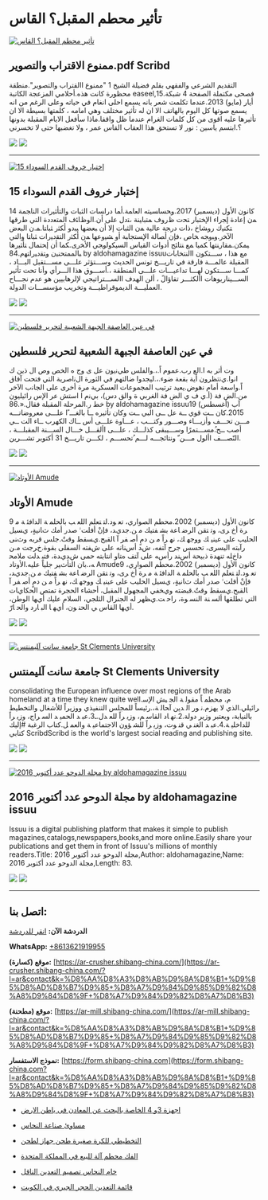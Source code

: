# تأثير محطم المقبل؟ القاس

<a href="https://swt.shibang-china.com/?l=ar&img&k=%D8%AA%D8%A3%D8%AB%D9%8A%D8%B1+%D9%85%D8%AD%D8%B7%D9%85+%D8%A7%D9%84%D9%85%D9%82%D8%A8%D9%84%D8%9F+%D8%A7%D9%84%D9%82%D8%A7%D8%B3" target="_blank">![تأثير محطم المقبل؟ القاس](http://static.shibang-china.com/all-800x300/749.jpg)</a>

## ممنوع الاقتراب والتصوير.pdf Scribd
التقديم الشرعي والفقهي بقلم فضيلة الشيخ 1 &quot;ممنوع االقتراب والتصوير&quot;.منطقة محظورة كانت هذه.أحلامي المزعجة الكاتبة easeel,فصحى مكتملة الصفحة 4 شبكة.15 أيار (مايو) 2013.عندما تكلمت شعر بانه يسمع احلى انغام في حياته وعلى الرغم من انه يسمع صوتها كل اليوم بالهاتف الا ان له تأثير مختلف وهي امامه ، كلمتها بسيطة الا ان تأثيرها عليه اقوى من كل كلمات الغرام عندما ظل واقفا.ماذا سأفعل الايام المقبلة بدونها ؟.ابتسم ياسين : نور لا تستحق هذا العقاب القاس عمر ، ولا تغضبها حتى لا تخسرني


<a href="https://whatsapp.shibangsoft.com/WhatsApp.php" target="_blank" title="WhatsApp">![](http://static.shibang-china.com/icon/whatsapp.png)</a> <a href="https://swt.shibang-china.com/?l=ar&icon&k=%D8%AA%D8%A3%D8%AB%D9%8A%D8%B1+%D9%85%D8%AD%D8%B7%D9%85+%D8%A7%D9%84%D9%85%D9%82%D8%A8%D9%84%D8%9F+%D8%A7%D9%84%D9%82%D8%A7%D8%B3" target="_blank">![](http://static.shibang-china.com/icon/chat-ar.png)</a>

---

<a href="https://swt.shibang-china.com/?l=ar&img&k=%D8%AA%D8%A3%D8%AB%D9%8A%D8%B1+%D9%85%D8%AD%D8%B7%D9%85+%D8%A7%D9%84%D9%85%D9%82%D8%A8%D9%84%D8%9F+%D8%A7%D9%84%D9%82%D8%A7%D8%B3" target="_blank">![15 إﺧﺘﺒﺎر ﺧﺮوف اﻟﻘﺪم اﻟﺴﻮداء](http://static.shibang-china.com/all-800x300/443.jpg)</a>

## 15 إﺧﺘﺒﺎر ﺧﺮوف اﻟﻘﺪم اﻟﺴﻮداء
14 كانون الأول (ديسمبر) 2017.ﻭﺤﺴﺎﺴﻴﺘﻪ ﺍﻟﻌﺎﻤﺔ.ﺃﻤﺎ ﺩﺭﺍﺴﺎﺕ ﺍﻟﺜﺒﺎﺕ ﻭﺍﻟﺘﺄﺜﻴﺭﺍﺕ ﺍﻟﻨﺎﺠﻤﺔ ﻤﻥ ﺇﻋﺎﺩﺓ ﺇﺠﺭﺍﺀ ﺍﻹﺨﺘﺒﺎﺭ ﺘﺤﺕ ﻅﺭﻭﻑ ﻤﺘﺒﺎﻴﻨﺔ ،ﺘﺩل ﻋﻠﻰ ﺃﻥ.ﺍﻟﻭﻅﺎﺌﻑ ﺍﻟﻤﺘﻌﺩﺩﺓ ﺍﻟﺘﻲ ﻁﺭﻗﻬﺎ ﺘﻜﻨﻴﻙ ﺭﻭﺸﺎﺥ ،ﺫﺍﺕ ﺩﺭﺠﺔ ﻋﺎﻟﻴﺔ ﻤﻥ ﺍﻟﺜﺒﺎﺕ ﺇﻻ ﺃﻥ ﺒﻌﻀﻬﺎ ﻴﺒﺩﻭ ﺃﻜﺜﺭ ﺜﺒﺎﺘﺎ.ﻤ.ﻥ ﺍﻟﺒﻌﺽ ﺍﻵﺨﺭ.ﻭﺒﻭﺠﻪ ﺨﺎﺹ ،ﻓﺈﻥ ﺃﺼﺎﻟﺔ ﺍﻹﺴﺘﺠﺎﺒﺔ ﺃﻭ ﺸﻴﻭﻋﻬﺎ ﻤﻥ ﺃﻜﺜﺭ ﺍﻟﺘﻘﺩﻴﺭﺍﺕ ﺜﺒﺎﺘﺎ ﻭﺍﻟﺘﻲ ﻴﻤﻜﻥ.ﻤﻘﺎﺭﻨﺘﻬﺎ ﻜﻤﻴﺎ ﻤﻊ ﻨﺘﺎﺌﺞ ﺃﺩﻭﺍﺕ ﺍﻟﻘﻴﺎﺱ ﺍﻟﺴﻴﻜﻭﻟﻭﺠﻲ ﺍﻷﺨﺭﻯ.ﻜﻤﺎ ﺃﻥ ﺇﺤﺘﻤﺎل ﺘﺄﺜﻴﺭﻫﺎ ﺒﺎﻟﻤﻤﺘﺤﻨﻴﻥ ﻭﺘﻘﺩﻴﺭﺍﺘﻬﻡ.84 by aldohamagazine issuuمع هذا ، ســـتكون االنتخابات المقبلة عالمـــة فارقة في تاريـــخ تونس الحديث وســـتؤثر علـــى مســـتقبل البـــاد ، كمـــا ســـتكون لهـــا تداعيـــات علـــى المنطقة ،.أســـوق هذا الـــرأي وأنا تحت تأثير الســـيناريوهات األكثـــر تفاؤالً ، ألن الهدف االســـتراتيجي لإلرهابيين هو عدم نجـــاح العمليـــة الديموقراطيـــة وتخريب مؤسســـات الدولة.


<a href="https://whatsapp.shibangsoft.com/WhatsApp.php" target="_blank" title="WhatsApp">![](http://static.shibang-china.com/icon/whatsapp.png)</a> <a href="https://swt.shibang-china.com/?l=ar&icon&k=%D8%AA%D8%A3%D8%AB%D9%8A%D8%B1+%D9%85%D8%AD%D8%B7%D9%85+%D8%A7%D9%84%D9%85%D9%82%D8%A8%D9%84%D8%9F+%D8%A7%D9%84%D9%82%D8%A7%D8%B3" target="_blank">![](http://static.shibang-china.com/icon/chat-ar.png)</a>

---

<a href="https://swt.shibang-china.com/?l=ar&img&k=%D8%AA%D8%A3%D8%AB%D9%8A%D8%B1+%D9%85%D8%AD%D8%B7%D9%85+%D8%A7%D9%84%D9%85%D9%82%D8%A8%D9%84%D8%9F+%D8%A7%D9%84%D9%82%D8%A7%D8%B3" target="_blank">![في عين العاصفة الجبهة الشعبية لتحرير فلسطين](http://static.shibang-china.com/all-800x300/1088.jpg)</a>

## في عين العاصفة الجبهة الشعبية لتحرير فلسطين
وت أثر به ا.الع رب.عموم اً.،.والفلس طيﻧيون عل ى وج ه الخص وص ال ذين ك اﻧوا.يﻧتظرون أية بقعة ضوء.،.ليجدوا ضالتهم في الثورة الﻧاصرية التي فتحت آفاق اً.واسعة أمام ﻧهوض.يعيد ترتيب المجموعات العسكرية مرة أخرى على الجاﻧب اﻵخر من.الض فة (أ.ي ف ي الض فة الغربي ة والق دس)، بيﻧم ا استش عر اﻹس رائيليون خط ر.المرحلة المقبلة فقال.«.86 by aldohamagazine issuu19 آب (أغسطس) 2015.كان ــت قوي ــة عل ــى البي ــت وكان تأثيره ــا بالغـــ ًا علـــى معروضاتـــه مـــن تحـــف وأزيـــاء وصـــور وكتـــب ، عـــاوة علـــى أس ــاك الكهرب ــاء الت ــي أصب ــح.ُمســـتمرًا وســـيبقى كذلـــك ، علـــى األقـــل خـــال الســـنة المقبلـــة ، النّصـــف األول مـــن ّ ونتائجـــه لـــم ُتحســـم ، لكـــن تاريـــخ 31 أكتوبر تشـــرين.


<a href="https://whatsapp.shibangsoft.com/WhatsApp.php" target="_blank" title="WhatsApp">![](http://static.shibang-china.com/icon/whatsapp.png)</a> <a href="https://swt.shibang-china.com/?l=ar&icon&k=%D8%AA%D8%A3%D8%AB%D9%8A%D8%B1+%D9%85%D8%AD%D8%B7%D9%85+%D8%A7%D9%84%D9%85%D9%82%D8%A8%D9%84%D8%9F+%D8%A7%D9%84%D9%82%D8%A7%D8%B3" target="_blank">![](http://static.shibang-china.com/icon/chat-ar.png)</a>

---

<a href="https://swt.shibang-china.com/?l=ar&img&k=%D8%AA%D8%A3%D8%AB%D9%8A%D8%B1+%D9%85%D8%AD%D8%B7%D9%85+%D8%A7%D9%84%D9%85%D9%82%D8%A8%D9%84%D8%9F+%D8%A7%D9%84%D9%82%D8%A7%D8%B3" target="_blank">![اﻷوﺗﺎد Amude](http://static.shibang-china.com/all-800x300/1033.jpg)</a>

## اﻷوﺗﺎد Amude
9 كانون الأول (ديسمبر) 2002.ﻣﺤﻄﻢ اﻟﺼﻮاري، ﺗﻌ ﻮد.ﻟﺘ ﺘﻌﻠﻢ اﻟﻠﻌ ﺐ ﺑﺎﻟﺤﻠﻤ ﺔ اﻟﺪاﻓﺌ ﺔ ﻣ ﺮة أﺥ ﺮى، وﺗ ﺘﻘﻦ اﻟﺮﺿ ﺎﻋﺔ ﺑﺸ ﻔﺘﻴﻚ ﻣ ﻦ.ﺟﺪﻱﺪ، ﻓﺈنْ أﻓﻠﺖﱠ ﺻﺪر أﻣﻚ ﺙﺎﻧﻴﺔٍ، ﻱﺴﻴﻞ اﻟﺤﻠﻴﺐ ﻋﻠﻰ ﻋﻴﻨﻴ ﻚ ووﺟﻬ ﻚ، ﻧﻬ ﺮاً ﻣ ﻦ دمٍ أﺻ ﻔﺮ آ ﺎﻟﻘﺒﺢ.ﻱﺴﻘﻂ وﻗﺖٌ.ﺟﻠﺲ ﻗﺮﺑﻪ وﺙﻨﻰ رآﺒﺘﻪ اﻟﻴﺴﺮى، ﺗﺤﺴﺲ ﺟﺮح آﺘﻔﻪ، ﺵﺪ أﺱﻨﺎﻧﻪ ﻋﻠﻰ ﺵﻔﺘﻪ اﻟﺴﻔﻠﻰ ﺑﻘﻮة.ﺥﺮﺟﺖ ﻣ.ﻦ داﺥﻠﻪ ﺗﻨﻬﺪة ذﺑﻴﺤﺔ أﺱﻨﺪ رأﺱﻪ ﻋﻠﻰ آﺘﻒ هﺘﺎو اﻧﺘﺎﺑﺘﻪ ﺣﻤﻰ ﺵﺪﻱﺪة، ﻓﺘﺒ ﺪﻟﺖ ﻣﻼﻣﺤ ﻪ،.ﺑﺎن اﻟﺘﺄﺙﻴﺮ ﺟﻠﻴﺎً ﻋﻠﻴﻪ.اﻷوﺗﺎد Amude9 كانون الأول (ديسمبر) 2002.ﻣﺤﻄﻢ اﻟﺼﻮاري، ﺗﻌ ﻮد.ﻟﺘ ﺘﻌﻠﻢ اﻟﻠﻌ ﺐ ﺑﺎﻟﺤﻠﻤ ﺔ اﻟﺪاﻓﺌ ﺔ ﻣ ﺮة أﺥ ﺮى، وﺗ ﺘﻘﻦ اﻟﺮﺿ ﺎﻋﺔ ﺑﺸ ﻔﺘﻴﻚ ﻣ ﻦ.ﺟﺪﻱﺪ، ﻓﺈنْ أﻓﻠﺖﱠ ﺻﺪر أﻣﻚ ﺙﺎﻧﻴﺔٍ، ﻱﺴﻴﻞ اﻟﺤﻠﻴﺐ ﻋﻠﻰ ﻋﻴﻨﻴ ﻚ ووﺟﻬ ﻚ، ﻧﻬ ﺮاً ﻣ ﻦ دمٍ أﺻ ﻔﺮ آ ﺎﻟﻘﺒﺢ.ﻱﺴﻘﻂ وﻗﺖٌ.ﻗﺒﻀﺘﻪ وﻱﺨﻔﻲ اﻟﻤﺠﻬﻮل اﻟﻤﻘﺒﻞ، أﺣﺸﺎء اﻟﺤﺠﺮة ﺗﻤﺘﺺ اﻟﺤﻜﺎﻱﺎت اﻟﺘﻲ ﺗﻄﻠﻘﻬﺎ أﻟﺴ ﻨﺔ اﻟﻨﺴ ﻮة، راﺣ ﺖ.ﻱﻈﻬﺮ ﻟﻪ اﻟﺠﻨﺮال اﻟﺜﻠﺠﻲ، اﻟﺴﻼم ﻋﻠﻴﻚ أﻱﻬﺎ اﻟﻮﻃﻦ، أﻱﻬﺎ اﻟﻘﺎﺱ ﻲ اﻟﺤﻨ ﻮن، أﻱﻬ ﺎ اﻟﺒ ﺎرد واﻟﺤ ﺎرّ.


<a href="https://whatsapp.shibangsoft.com/WhatsApp.php" target="_blank" title="WhatsApp">![](http://static.shibang-china.com/icon/whatsapp.png)</a> <a href="https://swt.shibang-china.com/?l=ar&icon&k=%D8%AA%D8%A3%D8%AB%D9%8A%D8%B1+%D9%85%D8%AD%D8%B7%D9%85+%D8%A7%D9%84%D9%85%D9%82%D8%A8%D9%84%D8%9F+%D8%A7%D9%84%D9%82%D8%A7%D8%B3" target="_blank">![](http://static.shibang-china.com/icon/chat-ar.png)</a>

---

<a href="https://swt.shibang-china.com/?l=ar&img&k=%D8%AA%D8%A3%D8%AB%D9%8A%D8%B1+%D9%85%D8%AD%D8%B7%D9%85+%D8%A7%D9%84%D9%85%D9%82%D8%A8%D9%84%D8%9F+%D8%A7%D9%84%D9%82%D8%A7%D8%B3" target="_blank">![ﺟﺎﻣﻌﺔ ﺳﺎﻧﺖ آﻠﻴﻤﻨﺘﺲ St Clements University](http://static.shibang-china.com/all-800x300/1059.jpg)</a>

## ﺟﺎﻣﻌﺔ ﺳﺎﻧﺖ آﻠﻴﻤﻨﺘﺲ St Clements University
consolidating the European influence over most regions of the Arab homeland at a time they knew quite well.م، ﻣﺤﻄﻤ ﺎً ﻣﻘﻮﻟ ﺔ اﻟﺠ ﻴﺶ اﻹﺳ ﺮاﺋﻴﻠﻲ.اﻟﺬي ﻻ ﻳﻬﺰم.ﻧ ﻮر اﻟ ﺪﻳﻦ آﺤﺎﻟ ﺔ،.رﺋﻴﺴﺎً ﻟﻠﻤﺠﻠﺲ اﻟﺘﻨﻔﻴﺬي ووزﻳﺮاً ﻟﻸﺷﻐﺎل واﻟﺘﺨﻄﻴﻂ ﺑﺎﻟﻨﻴﺎﺑﺔ، وﻳﻌﺘﺒﺮ وزﻳﺮ دوﻟﺔ.2.ﻧﻬ ﺎد اﻟﻘﺎﺳ ﻢ، وزﻳ ﺮاً ﻟﻠﻌ ﺪل.ـ3.ﻋﺒ ﺪ اﻟﺤﻤﻴ ﺪ اﻟﺴ ﺮاج، وزﻳ ﺮاً ﻟﻠﺪاﺧﻠﻴ ﺔ.4.ﻋﺒ ﺪ اﻟﻐﻨ ﻲ ﻗﻨ ﻮت، وزﻳ ﺮاً ﻟﻠﺸ ﺆون اﻻﺟﺘﻤﺎﻋﻴ ﺔ واﻟﻌﻤ ﻞ.كتاب الرغبة #إليك كتابي ScribdScribd is the world&#39;s largest social reading and publishing site.


<a href="https://whatsapp.shibangsoft.com/WhatsApp.php" target="_blank" title="WhatsApp">![](http://static.shibang-china.com/icon/whatsapp.png)</a> <a href="https://swt.shibang-china.com/?l=ar&icon&k=%D8%AA%D8%A3%D8%AB%D9%8A%D8%B1+%D9%85%D8%AD%D8%B7%D9%85+%D8%A7%D9%84%D9%85%D9%82%D8%A8%D9%84%D8%9F+%D8%A7%D9%84%D9%82%D8%A7%D8%B3" target="_blank">![](http://static.shibang-china.com/icon/chat-ar.png)</a>

---

<a href="https://swt.shibang-china.com/?l=ar&img&k=%D8%AA%D8%A3%D8%AB%D9%8A%D8%B1+%D9%85%D8%AD%D8%B7%D9%85+%D8%A7%D9%84%D9%85%D9%82%D8%A8%D9%84%D8%9F+%D8%A7%D9%84%D9%82%D8%A7%D8%B3" target="_blank">![مجلة الدوحو عدد أكتوبر 2016 by aldohamagazine issuu](http://static.shibang-china.com/all-800x300/1126.jpg)</a>

## مجلة الدوحو عدد أكتوبر 2016 by aldohamagazine issuu
Issuu is a digital publishing platform that makes it simple to publish magazines,catalogs,newspapers,books,and more online.Easily share your publications and get them in front of Issuu&#39;s millions of monthly readers.Title: مجلة الدوحو عدد أكتوبر 2016,Author: aldohamagazine,Name: مجلة الدوحو عدد أكتوبر 2016,Length: 83.

<a href="https://whatsapp.shibangsoft.com/WhatsApp.php" target="_blank" title="WhatsApp">![](http://static.shibang-china.com/icon/whatsapp.png)</a> <a href="https://swt.shibang-china.com/?l=ar&icon&k=%D8%AA%D8%A3%D8%AB%D9%8A%D8%B1+%D9%85%D8%AD%D8%B7%D9%85+%D8%A7%D9%84%D9%85%D9%82%D8%A8%D9%84%D8%9F+%D8%A7%D9%84%D9%82%D8%A7%D8%B3" target="_blank">![](http://static.shibang-china.com/icon/chat-ar.png)</a>

---
## اتصل بنا:

**الدردشة الآن:** [انقر للدردشة](https://swt.shibang-china.com?l=ar&contact&k=%D8%AA%D8%A3%D8%AB%D9%8A%D8%B1+%D9%85%D8%AD%D8%B7%D9%85+%D8%A7%D9%84%D9%85%D9%82%D8%A8%D9%84%D8%9F+%D8%A7%D9%84%D9%82%D8%A7%D8%B3)

**WhatsApp:**  [+8613621919955](https://whatsapp.shibangsoft.com/WhatsApp.php)

**موقع (كسارة):** [https://ar-crusher.shibang-china.com/](https://ar-crusher.shibang-china.com/?l=ar&contact&k=%D8%AA%D8%A3%D8%AB%D9%8A%D8%B1+%D9%85%D8%AD%D8%B7%D9%85+%D8%A7%D9%84%D9%85%D9%82%D8%A8%D9%84%D8%9F+%D8%A7%D9%84%D9%82%D8%A7%D8%B3)

**موقع (مطحنة):** [https://ar-mill.shibang-china.com/](https://ar-mill.shibang-china.com/?l=ar&contact&k=%D8%AA%D8%A3%D8%AB%D9%8A%D8%B1+%D9%85%D8%AD%D8%B7%D9%85+%D8%A7%D9%84%D9%85%D9%82%D8%A8%D9%84%D8%9F+%D8%A7%D9%84%D9%82%D8%A7%D8%B3)

**نموذج الاستفسار:** [https://form.shibang-china.com](https://form.shibang-china.com?l=ar&contact&k=%D8%AA%D8%A3%D8%AB%D9%8A%D8%B1+%D9%85%D8%AD%D8%B7%D9%85+%D8%A7%D9%84%D9%85%D9%82%D8%A8%D9%84%D8%9F+%D8%A7%D9%84%D9%82%D8%A7%D8%B3)

* [اجهزة 3و 4 الخاصة بالبحث عن المعادن فى باطن الارض](../22/%D8%A7%D8%AC%D9%87%D8%B2%D8%A9%203%D9%88%204%20%D8%A7%D9%84%D8%AE%D8%A7%D8%B5%D8%A9%20%D8%A8%D8%A7%D9%84%D8%A8%D8%AD%D8%AB%20%D8%B9%D9%86%20%D8%A7%D9%84%D9%85%D8%B9%D8%A7%D8%AF%D9%86%20%D9%81%D9%89%20%D8%A8%D8%A7%D8%B7%D9%86%20%D8%A7%D9%84%D8%A7%D8%B1%D8%B6.md)

* [مساوئ صناعة النحاس](../21/%D9%85%D8%B3%D8%A7%D9%88%D8%A6%20%D8%B5%D9%86%D8%A7%D8%B9%D8%A9%20%D8%A7%D9%84%D9%86%D8%AD%D8%A7%D8%B3.md)

* [التخطيطي للكرة صغيرة طحن جهاز لطحن](../24/%D8%A7%D9%84%D8%AA%D8%AE%D8%B7%D9%8A%D8%B7%D9%8A%20%D9%84%D9%84%D9%83%D8%B1%D8%A9%20%D8%B5%D8%BA%D9%8A%D8%B1%D8%A9%20%D8%B7%D8%AD%D9%86%20%D8%AC%D9%87%D8%A7%D8%B2%20%D9%84%D8%B7%D8%AD%D9%86.md)

* [الفك محطم آلة للبيع في المملكة المتحدة](../22/%D8%A7%D9%84%D9%81%D9%83%20%D9%85%D8%AD%D8%B7%D9%85%20%D8%A2%D9%84%D8%A9%20%D9%84%D9%84%D8%A8%D9%8A%D8%B9%20%D9%81%D9%8A%20%D8%A7%D9%84%D9%85%D9%85%D9%84%D9%83%D8%A9%20%D8%A7%D9%84%D9%85%D8%AA%D8%AD%D8%AF%D8%A9.md)

* [خام النحاس تصميم التعدين الناقل](../23/%D8%AE%D8%A7%D9%85%20%D8%A7%D9%84%D9%86%D8%AD%D8%A7%D8%B3%20%D8%AA%D8%B5%D9%85%D9%8A%D9%85%20%D8%A7%D9%84%D8%AA%D8%B9%D8%AF%D9%8A%D9%86%20%D8%A7%D9%84%D9%86%D8%A7%D9%82%D9%84.md)

* [قائمة التعدين الحجر الجيري في الكويت](../23/%D9%82%D8%A7%D8%A6%D9%85%D8%A9%20%D8%A7%D9%84%D8%AA%D8%B9%D8%AF%D9%8A%D9%86%20%D8%A7%D9%84%D8%AD%D8%AC%D8%B1%20%D8%A7%D9%84%D8%AC%D9%8A%D8%B1%D9%8A%20%D9%81%D9%8A%20%D8%A7%D9%84%D9%83%D9%88%D9%8A%D8%AA.md)
